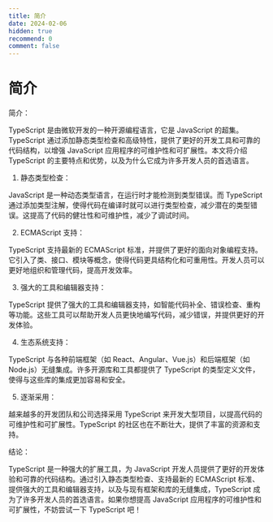 ```yaml
---
title: 简介
date: 2024-02-06
hidden: true
recommend: 0
comment: false
---
```


# 简介

简介：

TypeScript 是由微软开发的一种开源编程语言，它是 JavaScript 的超集。TypeScript 通过添加静态类型检查和高级特性，提供了更好的开发工具和可靠的代码结构，以增强 JavaScript 应用程序的可维护性和可扩展性。本文将介绍 TypeScript 的主要特点和优势，以及为什么它成为许多开发人员的首选语言。

1. 静态类型检查：

JavaScript 是一种动态类型语言，在运行时才能检测到类型错误。而 TypeScript 通过添加类型注解，使得代码在编译时就可以进行类型检查，减少潜在的类型错误。这提高了代码的健壮性和可维护性，减少了调试时间。

2. ECMAScript 支持：

TypeScript 支持最新的 ECMAScript 标准，并提供了更好的面向对象编程支持。它引入了类、接口、模块等概念，使得代码更具结构化和可重用性。开发人员可以更好地组织和管理代码，提高开发效率。

3. 强大的工具和编辑器支持：

TypeScript 提供了强大的工具和编辑器支持，如智能代码补全、错误检查、重构等功能。这些工具可以帮助开发人员更快地编写代码，减少错误，并提供更好的开发体验。

4. 生态系统支持：

TypeScript 与各种前端框架（如 React、Angular、Vue.js）和后端框架（如 Node.js）无缝集成。许多开源库和工具都提供了 TypeScript 的类型定义文件，使得与这些库的集成更加容易和安全。

5. 逐渐采用：

越来越多的开发团队和公司选择采用 TypeScript 来开发大型项目，以提高代码的可维护性和可扩展性。TypeScript 的社区也在不断壮大，提供了丰富的资源和支持。

结论：

TypeScript 是一种强大的扩展工具，为 JavaScript 开发人员提供了更好的开发体验和可靠的代码结构。通过引入静态类型检查、支持最新的 ECMAScript 标准、提供强大的工具和编辑器支持，以及与现有框架和库的无缝集成，TypeScript 成为了许多开发人员的首选语言。如果你想提高 JavaScript 应用程序的可维护性和可扩展性，不妨尝试一下 TypeScript 吧！

